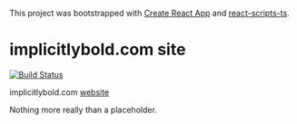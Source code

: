 This project was bootstrapped with [Create React App](https://github.com/facebookincubator/create-react-app) and [react-scripts-ts](https://github.com/wmonk/create-react-app-typescript).

# implicitlybold.com site
[![Build Status](https://travis-ci.org/dbrack/implicitlybold.com.svg?branch=master)](https://travis-ci.org/dbrack/implicitlybold.com)

implicitlybold.com [website](http://implicitlybold.com)

Nothing more really than a placeholder.
